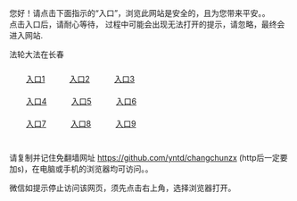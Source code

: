 您好！请点击下面指示的“入口”，浏览此网站是安全的，且为您带来平安。。 <br/>
点击入口后，请耐心等待， 过程中可能会出现无法打开的提示，请忽略，最终会进入网站. </br>

法轮大法在长春<br/>
<div style="padding:10px"><a style="margin:20px" target="_blank" href="https://d2ftiu0v4c59wy.cloudfront.net/2Qpsp?neulxpd" id="ccLink1" rel="nofollow">入口1</a> <a target="_blank" style="margin:20px" href="https://d3al86b4b87yya.cloudfront.net/2Qpsp?jpcwierh" id="ccLink2" rel="nofollow">入口2</a> <a style="margin:20px" target="_blank" href="https://dqxveljaetxwz.cloudfront.net/2Qpsp?mnxdtzd" id="ccLink3" rel="nofollow">入口3</a></div>

<div style="padding:10px" ><a style="margin:20px" target="_blank" href="https://d2ftiu0v4c59wy.cloudfront.net/2Qpsp?neulxpd" id="ccLink4" rel="nofollow">入口4</a> <a style="margin:20px" href="https://d3al86b4b87yya.cloudfront.net/2Qpsp?jpcwierh" target="_blank" id="ccLink5" rel="nofollow">入口5</a> <a style="margin:20px" href="https://dqxveljaetxwz.cloudfront.net/2Qpsp?mnxdtzd" target="_blank" id="ccLink6" rel="nofollow">入口6</a></div>

<div style="padding:10px"><a style="margin:20px" target="_blank" href="https://d2ftiu0v4c59wy.cloudfront.net/2Qpsp?neulxpd" id="ccLink7" rel="nofollow">入口7</a> <a style="margin:20px" href="https://d3al86b4b87yya.cloudfront.net/2Qpsp?jpcwierh" target="_blank" id="ccLink8" rel="nofollow">入口8</a> <a style="margin:20px" target="_blank" href="https://dqxveljaetxwz.cloudfront.net/2Qpsp?mnxdtzd" id="ccLink9" rel="nofollow">入口9</a></div>

<br/>



请复制并记住免翻墙网址 https://github.com/yntd/changchunzx (http后一定要加s)，在电脑或手机的浏览器均可访问。。<br/>

微信如提示停止访问该网页，须先点击右上角，选择浏览器打开。
